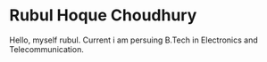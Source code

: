 
# Rubul Hoque Choudhury

Hello, myself rubul. Current i am persuing B.Tech in Electronics and Telecommunication.

